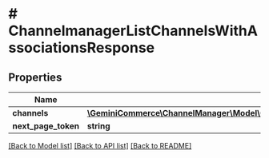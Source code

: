 # # ChannelmanagerListChannelsWithAssociationsResponse


## Properties 


Name | Type | Description | Notes
------------ | ------------- | ------------- | -------------
**channels**| [**\GeminiCommerce\ChannelManager\Model\ChannelmanagerChannelResponseWithAssociations[]**](ChannelmanagerChannelResponseWithAssociations.md) |   | [optional]
**next_page_token**| **string** |   | [optional]


[[Back to Model list]](../../README.md#models) [[Back to API list]](../../README.md#endpoints) [[Back to README]](../../README.md)

